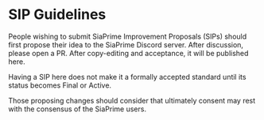 # SIP Guidelines

People wishing to submit SiaPrime Improvement Proposals (SIPs) should first 
propose their idea to the SiaPrime Discord server. After discussion, please 
open a PR. After copy-editing and acceptance, it will be published here.

Having a SIP here does not make it a formally accepted standard until its status
becomes Final or Active.

Those proposing changes should consider that ultimately consent may rest with the consensus of the SiaPrime users.

